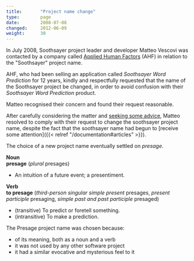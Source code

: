```yaml
---
title:       "Project name change"
type:        page
date:        2008-07-08
changed:     2012-06-09
weight:	     30
---
```


In July 2008, Soothsayer project leader and developer Matteo Vescovi was contacted by a company called [Applied Human Factors](http://www.ahf-net.com/) (AHF) in relation to the "Soothsayer" project name.

AHF, who had been selling an application called *Soothsayer Word Prediction* for 12 years, kindly and respectfully requested that the name of the Soothsayer project be changed, in order to avoid confusion with their *Soothsayer Word Prediction* product.

Matteo recognised their concern and found their request reasonable.

<!--more-->

After carefully considering the matter and <a href="http://lists.debian.org/debian-mentors/2008/07/msg00083.html">seeking some advice</a>, Matteo resolved to comply with their request to change the soothsayer project name, despite the fact that the soothsayer name had begun to [receive some attention]({{< relref "/documentation#articles" >}}).

The choice of a new project name eventually settled on *presage*.

**Noun**  
**presage** (*plural* presages)

  * An intuition of a future event; a presentiment.

**Verb**  
**to presage** (*third-person singular simple present* presages, *present participle* presaging, *simple past and past participle* presaged)

  * (transitive) To predict or foretell something.
  * (intransitive) To make a prediction.


The Presage project name was chosen because:

  * of its meaning, both as a noun and a verb
  * it was not used by any other software project
  * it had a similar evocative and mysterious feel to it
